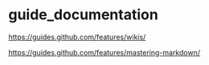 # guide_documentation

https://guides.github.com/features/wikis/

https://guides.github.com/features/mastering-markdown/
